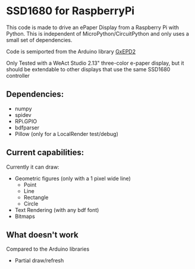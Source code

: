 SSD1680 for RaspberryPi
=======================

This code is made to drive an ePaper Display from a Raspberry Pi with Python. This is independent of 
MicroPython/CircuitPython and only uses a small set of dependencies.

Code is semiported from the Arduino library [GxEPD2](https://github.com/ZinggJM/GxEPD2) 

Only Tested with a WeAct Studio 2.13" three-color e-paper display, but it should be extendable to other displays
that use the same SSD1680 controller

Dependencies:
-------------
- numpy
- spidev
- RPi.GPIO
- bdfparser
- Pillow (only for a LocalRender test/debug)

Current capabilities:
---------------------
Currently it can draw:
- Geometric figures (only with a 1 pixel wide line)
  - Point
  - Line
  - Rectangle
  - Circle
- Text Rendering (with any bdf font)
- Bitmaps

What doesn't work
-----------------
Compared to the Arduino libraries
- Partial draw/refresh
